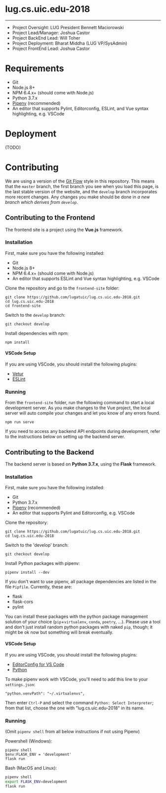 # lug.cs.uic.edu-2018
------------------------------------------------------------------
* Project Oversight: LUG President Bennett Maciorowski
* Project Lead/Manager: Joshua Castor
* Project BackEnd Lead: Will Toher
* Project Deployment: Bharat Middha (LUG VP/SysAdmin)
* Project FrontEnd Lead: Joshua Castor

# Requirements
* Git
* Node.js 8+
* NPM 6.4.x+ (should come with Node.js)
* Python 3.7.x
* [Pipenv](https://github.com/pypa/pipenv) (recommended)
* An editor that supports Pylint, Editorconfig, ESLint, and Vue syntax highlighting, e.g. VSCode

# Deployment

(TODO)

# Contributing

We are using a version of the [Git Flow](https://nvie.com/posts/a-successful-git-branching-model/) style in this repository. This means that the `master` branch, the first branch you see when you load this page, is the last stable version of the website, and the `develop` branch incorporates more recent changes. Any changes you make should be done in *a new branch which derives from `develop`*.

## Contributing to the Frontend

The frontend site is a project using the **Vue.js** framework.

### Installation

First, make sure you have the following installed:

* Git
* Node.js 8+
* NPM 6.4.x+ (should come with Node.js)
* An editor that supports ESLint and Vue syntax highlighting, e.g. VSCode

Clone the repository and go to the `frontend-site` folder:
```
git clone https://github.com/lugatuic/lug.cs.uic.edu-2018.git
cd lug.cs.uic.edu-2018
cd frontend-site
```

Switch to the `develop` branch:
```
git checkout develop
```

Install dependencies with npm:
```
npm install
```

#### VSCode Setup

If you are using VSCode, you should install the following plugins:
* [Vetur](https://marketplace.visualstudio.com/items?itemName=octref.vetur)
* [ESLint](https://marketplace.visualstudio.com/items?itemName=dbaeumer.vscode-eslint)

### Running

From the `frontend-site` folder, run the following command to start a local development server. As you make changes to the Vue project, the local server will auto compile your changes and let you know of any errors found.
```
npm run serve
```

If you need to access any backend API endpoints during development, refer to the instructions below on setting up the backend server.

## Contributing to the Backend

The backend server is based on **Python 3.7.x**, using the **Flask** framework.

### Installation

First, make sure you have the following installed:
* Git
* Python 3.7.x
* [Pipenv](https://github.com/pypa/pipenv) (recommended)
* An editor that supports Pylint and Editorconfig, e.g. VSCode

Clone the repository:
```
git clone https://github.com/lugatuic/lug.cs.uic.edu-2018.git
cd lug.cs.uic.edu-2018
```

Switch to the 'develop' branch:
```
git checkout develop
```

Install Python packages with pipenv:
```
pipenv install --dev
```

If you don't want to use pipenv, all package dependencies are listed in the
file `Pipfile`. Currently, these are:
* flask
* flask-cors
* pylint

You can install these packages with the python package management solution of your
choice (`pip`+`virtualenv`, `conda`, `poetry`, ...). Please use a tool and don't
just install random python packages with naked `pip`, though; it might be ok now
but something will break eventually.

#### VSCode Setup

If you are using VSCode, you should install the following plugins:
* [EditorConfig for VS Code](https://marketplace.visualstudio.com/items?itemName=EditorConfig.EditorConfig)
* [Python](https://marketplace.visualstudio.com/items?itemName=ms-python.python)

To make pipenv work with VSCode, you'll need to add this line to your `settings.json`:
```
"python.venvPath": "~/.virtualenvs",
```
Then enter `Ctrl-P` and select the command `Python: Select Interpreter`; from that
list, choose the one with "lug.cs.uic.edu-2018" in its name.

### Running

(Omit `pipenv shell` from all below instructions if not using Pipenv)

Powershell (Windows):

```posh
pipenv shell
$env:FLASK_ENV = 'development'
flask run
```

Bash (MacOS and Linux):
```bash
pipenv shell
export FLASK_ENV=development
flask run
```
